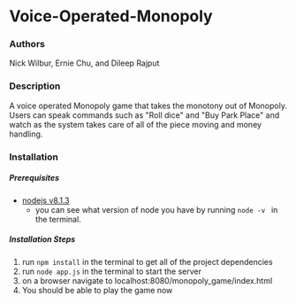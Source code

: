 # Voice-Operated-Monopoly

### Authors
Nick Wilbur, Ernie Chu, and Dileep Rajput

### Description
A voice operated Monopoly game that takes the monotony out of Monopoly. Users can speak commands such as "Roll dice" and "Buy Park Place" and watch as the system takes care of all of the piece moving and money handling.

### Installation

##### Prerequisites

 * [nodejs v8.1.3](https://nodejs.org/en/download/)
 	* you can see what version of node you have by running `node -v ` in the terminal.

##### Installation Steps

1. run `npm install` in the terminal to get all of the project dependencies
2. run `node app.js` in the terminal to start the server
3. on a browser navigate to localhost:8080/monopoly_game/index.html
4. You should be able to play the game now
